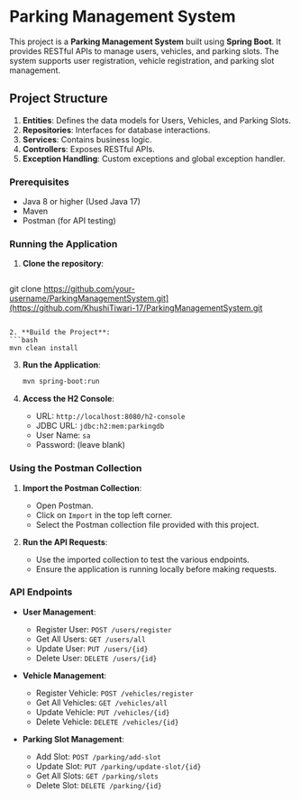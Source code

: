 # Parking Management System

This project is a **Parking Management System** built using **Spring Boot**. It provides RESTful APIs to manage users, vehicles, and parking slots. The system supports user registration, vehicle registration, and parking slot management.

## Project Structure

1. **Entities**: Defines the data models for Users, Vehicles, and Parking Slots.
2. **Repositories**: Interfaces for database interactions.
3. **Services**: Contains business logic.
4. **Controllers**: Exposes RESTful APIs.
5. **Exception Handling**: Custom exceptions and global exception handler.

### Prerequisites

- Java 8 or higher (Used Java 17)
- Maven
- Postman (for API testing)
   
### Running the Application

1. **Clone the repository**:
   ```bash
git clone https://github.com/your-username/ParkingManagementSystem.git](https://github.com/KhushiTiwari-17/ParkingManagementSystem.git
   ```

2. **Build the Project**:
   ```bash
   mvn clean install
   ```

3. **Run the Application**:
   ```bash
   mvn spring-boot:run
   ```

4. **Access the H2 Console**:
   - URL: `http://localhost:8080/h2-console`
   - JDBC URL: `jdbc:h2:mem:parkingdb`
   - User Name: `sa`
   - Password: (leave blank)

### Using the Postman Collection

1. **Import the Postman Collection**:
   - Open Postman.
   - Click on `Import` in the top left corner.
   - Select the Postman collection file provided with this project.

2. **Run the API Requests**:
   - Use the imported collection to test the various endpoints.
   - Ensure the application is running locally before making requests.

### API Endpoints

- **User Management**:
  - Register User: `POST /users/register`
  - Get All Users: `GET /users/all`
  - Update User: `PUT /users/{id}`
  - Delete User: `DELETE /users/{id}`

- **Vehicle Management**:
  - Register Vehicle: `POST /vehicles/register`
  - Get All Vehicles: `GET /vehicles/all`
  - Update Vehicle: `PUT /vehicles/{id}`
  - Delete Vehicle: `DELETE /vehicles/{id}`

- **Parking Slot Management**:
  - Add Slot: `POST /parking/add-slot`
  - Update Slot: `PUT /parking/update-slot/{id}`
  - Get All Slots: `GET /parking/slots`
  - Delete Slot: `DELETE /parking/{id}`
